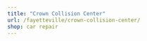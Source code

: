 ```yaml
---
title: "Crown Collision Center"
url: /fayetteville/crown-collision-center/
shop: car repair
---
```

